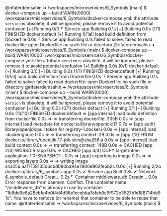 @rifaterdemsahin ➜ /workspaces/microservices/6_Symbols (main) $ docker-compose up --build
WARN[0000] /workspaces/microservices/6_Symbols/docker-compose.yml: the attribute `version` is obsolete, it will be ignored, please remove it to avoid potential confusion 
[+] Running 0/0
 ⠋ Service app  Building                                           0.1s 
[+] Building 0.0s (1/1) FINISHED                         docker:default
[+] Running 0/1al] load build definition from Dockerfile           0.0s
 ⠙ Service app  Building                                           0.1s 
failed to solve: failed to read dockerfile: open Dockerfile: no such file or directory
@rifaterdemsahin ➜ /workspaces/microservices/6_Symbols (main) $ docker-compose up --build
WARN[0000] /workspaces/microservices/6_Symbols/docker-compose.yml: the attribute `version` is obsolete, it will be ignored, please remove it to avoid potential confusion 
[+] Building 0.0s (0/1)                                  docker:default
[+] Running 0/0
[+] Building 0.0s (1/1) FINISHED                         docker:default 
[+] Running 0/1al] load build definition from Dockerfile           0.0s
 ⠙ Service app  Building                                           0.1s 
failed to solve: failed to read dockerfile: open Dockerfile: no such file or directory
@rifaterdemsahin ➜ /workspaces/microservices/6_Symbols (main) $ docker-compose up --build
WARN[0000] /workspaces/microservices/6_Symbols/docker-compose.yml: the attribute `version` is obsolete, it will be ignored, please remove it to avoid potential confusion 
[+] Building 0.0s (0/1)                                  docker:default
[+] Running 0/1
[+] Building 0.8s (10/10) FINISHED                       docker:default 
 => [app internal] load build definition from dockerfile           0.0s
 => => transferring dockerfile: 305B                               0.0s
 => [app internal] load metadata for docker.io/library/openjdk:17  0.7s 
 => [app auth] library/openjdk:pull token for registry-1.docker.i  0.0s 
 => [app internal] load .dockerignore                              0.0s
 => => transferring context: 2B                                    0.0s
 => [app 1/3] FROM docker.io/library/openjdk:17-jdk-slim@sha256:a  0.0s
 => [app internal] load build context                              0.0s
 => => transferring context: 149B                                  0.0s
 => CACHED [app 2/3] WORKDIR /app                                  0.0s
 => CACHED [app 3/3] COPY target/ntier-application-1.0-SNAPSHOT.j  0.0s
 => [app] exporting to image                                       0.0s
 => => exporting layers                                            0.0s
 => => writing image sha256:aaf7158135d6cbd080ba94e7900e902febb2c  0.0s
[+] Running 2/2o docker.io/library/6_symbols-app                   0.0s
 ✔ Service app                Built                                0.8s 
 ✔ Network 6_symbols_default  Creat...                             0.2s 
 ⠋ Container middleware_db    Creatin...                           0.0s 
Error response from daemon: Conflict. The container name "/middleware_db" is already in use by container "1b8dd9e8a28ebfe4b0f4d4d98e1ecebba7afab0c9f972e3527b1e188714bb91c". You have to remove (or rename) that container to be able to reuse that name.
@rifaterdemsahin ➜ /workspaces/microservices/6_Symbols (main) $ 

---

